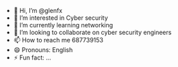 - 👋 Hi, I’m @glenfx
- 👀 I’m interested in Cyber security 
- 🌱 I’m currently learning networking 
- 💞️ I’m looking to collaborate on cyber security engineers 
- 📫 How to reach me 687739153
- 😄 Pronouns: English 
- ⚡ Fun fact: ...

<!---
glenfx/glenfx is a ✨ special ✨ repository because its `README.md` (this file) appears on your GitHub profile.
You can click the Preview link to take a look at your changes.
--->
